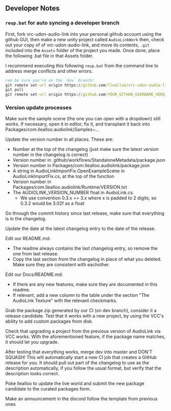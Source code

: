 ## Developer Notes

### `reup.bat` for auto syncing a developer branch

First, fork vrc-udon-audio-link into your personal github account using the github GUI, then make a new unity project called `AudioLinkWork` then, check out your copy of of vrc-udon-audio-link, and move its contents, `.git` included into the `Assets` folder of the project you made.  Once done, place the following .bat file in that Assets folder.

I recommend executing this following `reup.bat` from the command line to address merge conflicts and other errors.

```bat
rem be sure you're on the `dev` branch!
git remote set-url origin https://github.com/llealloo/vrc-udon-audio-link
git pull
git remote set-url origin https://github.com/YOUR_GITHUB_USERNAME_HERE/vrc-udon-audio-link
```

### Version update processes

Make sure the sample scene (the one you can open with a dropdown) still works.
If necessary, open it in editor, fix it, and transplant it back into Packages/com.llealloo.audiolink/Samples~...

Update the version number in all places. These are:
- Number at the top of the changelog (just make sure the latest version number in the changelog is correct)
- Version number in .github/workflows/StandaloneMetadata/package.json
- Version number in Packages/com.llealloo.audiolink/package.json
- A string in AudioLinkImportFix.OpenExampleScene in AudioLinkImportFix.cs, at the top of the function
- Version number in Packages/com.llealloo.audiolink/Runtime/VERSION.txt
- The AUDIOLINK_VERSION_NUMBER float in AudioLink.cs.
    - We use convention 0.3.x == 3.x where x is padded to 2 digits,
      so 0.3.2 would be 3.02f as a float

Go through the commit history since last release, make sure that everything is in the changelog.

Update the date at the latest changelog entry to the date of the release.

Edit our README.md:
- The readme always contains the last changelog entry, so remove the one from last release.
- Copy the last section from the changelog in place of what you deleted. Make sure they are consistent with eachother.

Edit our Docs/README.md:
- If there are any new features, make sure they are documented in this readme.
- If relevant, add a new column to the table under the section "The AudioLink Texture" with the relevant checkmarks.

Grab the package zip generated by our CI (on dev branch), consider it a release candidate. Test that it works with a new project, by using the VCC's ability to add custom packages from disk.

Check that upgrading a project from the previous version of AudioLink via VCC works. With the aforementioned feature, if the package name matches, it should let you upgrade.

After testing that everything works, merge dev into master and DON'T SQUASH! This will automatically start a new CI job that creates a GitHub release for you. It should pull out part of the changelog to use as the description automatically, if you follow the usual format, but verify that the description looks correct.

Poke llealloo to update the live world and submit the new package candidate to the curated packages form.

Make an announcement in the discord follow the template from previous ones 

